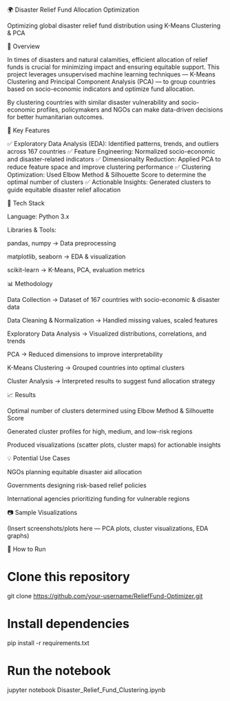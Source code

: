 🌍 Disaster Relief Fund Allocation Optimization

Optimizing global disaster relief fund distribution using K-Means Clustering & PCA

📌 Overview

In times of disasters and natural calamities, efficient allocation of relief funds is crucial for minimizing impact and ensuring equitable support.
This project leverages unsupervised machine learning techniques — K-Means Clustering and Principal Component Analysis (PCA) — to group countries based on socio-economic indicators and optimize fund allocation.

By clustering countries with similar disaster vulnerability and socio-economic profiles, policymakers and NGOs can make data-driven decisions for better humanitarian outcomes.

🎯 Key Features

✅ Exploratory Data Analysis (EDA): Identified patterns, trends, and outliers across 167 countries
✅ Feature Engineering: Normalized socio-economic and disaster-related indicators
✅ Dimensionality Reduction: Applied PCA to reduce feature space and improve clustering performance
✅ Clustering Optimization: Used Elbow Method & Silhouette Score to determine the optimal number of clusters
✅ Actionable Insights: Generated clusters to guide equitable disaster relief allocation

🧠 Tech Stack

Language: Python 3.x

Libraries & Tools:

pandas, numpy → Data preprocessing

matplotlib, seaborn → EDA & visualization

scikit-learn → K-Means, PCA, evaluation metrics

📊 Methodology

Data Collection → Dataset of 167 countries with socio-economic & disaster data

Data Cleaning & Normalization → Handled missing values, scaled features

Exploratory Data Analysis → Visualized distributions, correlations, and trends

PCA → Reduced dimensions to improve interpretability

K-Means Clustering → Grouped countries into optimal clusters

Cluster Analysis → Interpreted results to suggest fund allocation strategy

📈 Results

Optimal number of clusters determined using Elbow Method & Silhouette Score

Generated cluster profiles for high, medium, and low-risk regions

Produced visualizations (scatter plots, cluster maps) for actionable insights

💡 Potential Use Cases

NGOs planning equitable disaster aid allocation

Governments designing risk-based relief policies

International agencies prioritizing funding for vulnerable regions

📷 Sample Visualizations

(Insert screenshots/plots here — PCA plots, cluster visualizations, EDA graphs)

🚀 How to Run
# Clone this repository
git clone https://github.com/your-username/ReliefFund-Optimizer.git

# Install dependencies
pip install -r requirements.txt

# Run the notebook
jupyter notebook Disaster_Relief_Fund_Clustering.ipynb
